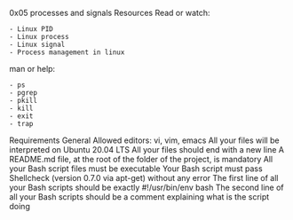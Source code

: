 0x05 processes and signals
Resources
Read or watch:

	- Linux PID
	- Linux process
	- Linux signal
	- Process management in linux
man or help:

	- ps
	- pgrep
	- pkill
	- kill
	- exit
	- trap
Requirements
General
 Allowed editors: vi, vim, emacs
 All your files will be interpreted on Ubuntu 20.04 LTS
 All your files should end with a new line
 A README.md file, at the root of the folder of the project, is mandatory
 All your Bash script files must be executable
 Your Bash script must pass Shellcheck (version 0.7.0 via apt-get) without any error
 The first line of all your Bash scripts should be exactly #!/usr/bin/env bash
 The second line of all your Bash scripts should be a comment explaining what is the script doing	

